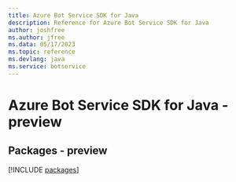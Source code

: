 ```yaml
---
title: Azure Bot Service SDK for Java
description: Reference for Azure Bot Service SDK for Java
author: joshfree
ms.author: jfree
ms.data: 05/17/2023
ms.topic: reference
ms.devlang: java
ms.service: botservice
---
```

# Azure Bot Service SDK for Java - preview
## Packages - preview
[!INCLUDE [packages](bot-service-index.md)]